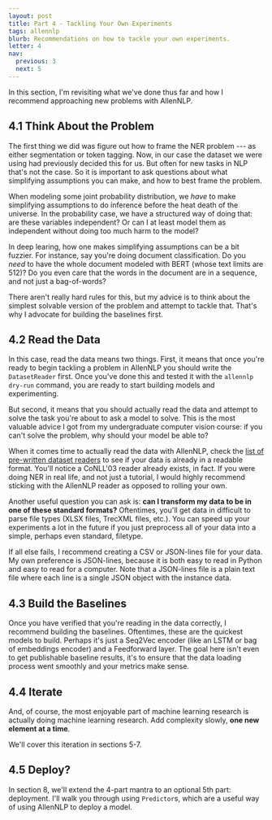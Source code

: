 ```yaml
---
layout: post
title: Part 4 - Tackling Your Own Experiments
tags: allennlp
blurb: Recommendations on how to tackle your own experiments.
letter: 4
nav:
  previous: 3
  next: 5
---
```


In this section, I'm revisiting what we've done thus far and how I recommend approaching new problems with AllenNLP.

## 4.1 Think About the Problem

The first thing we did was figure out how to frame the NER problem --- as either segmentation or token tagging.
Now, in our case the dataset we were using had previously decided this for us.
But often for new tasks in NLP that's not the case.
So it is important to ask questions about what simplifying assumptions you can make, and how to best frame the problem.

When modeling some joint probability distribution, we *have* to make simplifying assumptions to do inference before the heat death of the universe.
In the probability case, we have a structured way of doing that: are these variables independent?
Or can I at least model them as independent without doing too much harm to the model?

In deep learing, how one makes simplifying assumptions can be a bit fuzzier.
For instance, say you're doing document classification.
Do you *need* to have the whole document modeled with BERT (whose text limits are 512)?
Do you even care that the words in the document are in a sequence, and not just a bag-of-words?

There aren't really hard rules for this, but my advice is to think about the simplest solvable version of the problem and attempt to tackle that.
That's why I advocate for building the baselines first.

## 4.2 Read the Data

In this case, read the data means two things.
First, it means that once you're ready to begin tackling a problem in AllenNLP you should write the `DatasetReader` first.
Once you've done this and tested it with the `allennlp dry-run` command, you are ready to start building models and experimenting.

But second, it means that you should actually read the data and attempt to solve the task you're about to ask a model to solve.
This is the most valuable advice I got from my undergraduate computer vision course: if you can't solve the problem, why should your model be able to?

When it comes time to actually read the data with AllenNLP, check the [list of pre-written dataset readers](https://allenai.github.io/allennlp-docs/api/allennlp.data.dataset_readers.html) to see if your data is already in a readable format.
You'll notice a CoNLL'03 reader already exists, in fact.
If you were doing NER in real life, and not just a tutorial, I would highly recommend sticking with the AllenNLP reader as opposed to rolling your own.

Another useful question you can ask is: **can I transform my data to be in one of these standard formats?**
Oftentimes, you'll get data in difficult to parse file types (XLSX files, TrecXML files, etc.).
You can speed up your experiments a lot in the future if you just preprocess all of your data into a simple, perhaps even standard, filetype.

If all else fails, I recommend creating a CSV or JSON-lines file for your data.
My own preference is JSON-lines, because it is both easy to read in Python and easy to read for a computer.
Note that a JSON-lines file is a plain text file where each line is a single JSON object with the instance data.

## 4.3 Build the Baselines

Once you have verified that you're reading in the data correctly, I recommend building the baselines.
Oftentimes, these are the quickest models to build.
Perhaps it's just a Seq2Vec encoder (like an LSTM or bag of embeddings encoder) and a Feedforward layer.
The goal here isn't even to get publishable baseline results, it's to ensure that the data loading process went smoothly and your metrics make sense.

## 4.4 Iterate

And, of course, the most enjoyable part of machine learning research is actually doing machine learning research.
Add complexity slowly, **one new element at a time**.

We'll cover this iteration in sections 5-7.

## 4.5 Deploy?

In section 8, we'll extend the 4-part mantra to an optional 5th part: deployment.
I'll walk you through using `Predictor`s, which are a useful way of using AllenNLP to deploy a model.
